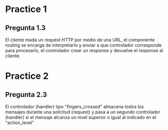 # Practice 1

## Pregunta 1.3

El cliente mada un request HTTP por medio de una URL, el componente routing se encarga de interpretarlo y enviar a que controlador corresponde para procesarlo, el controlador crear un response y devuelve el response al cliente.

# Practice 2

## Pregunta 2.3

El controlador (handler) tipo "fingers_crossed" almacena todos los mensajes durante una solicitud (request) y pasa a un segundo controlador (handler) si el mensaje alcanza un nivel superior o igual al indicado en el "action_level"